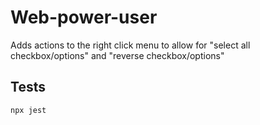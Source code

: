 # Web-power-user

Adds actions to the right click menu to allow for "select all checkbox/options" and "reverse checkbox/options"

## Tests

`npx jest`